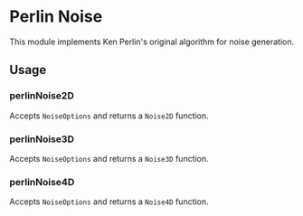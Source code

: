 # Perlin Noise

This module implements Ken Perlin's original algorithm for noise generation.

## Usage

### perlinNoise2D

Accepts `NoiseOptions` and returns a `Noise2D` function.

### perlinNoise3D

Accepts `NoiseOptions` and returns a `Noise3D` function.

### perlinNoise4D

Accepts `NoiseOptions` and returns a `Noise4D` function.
